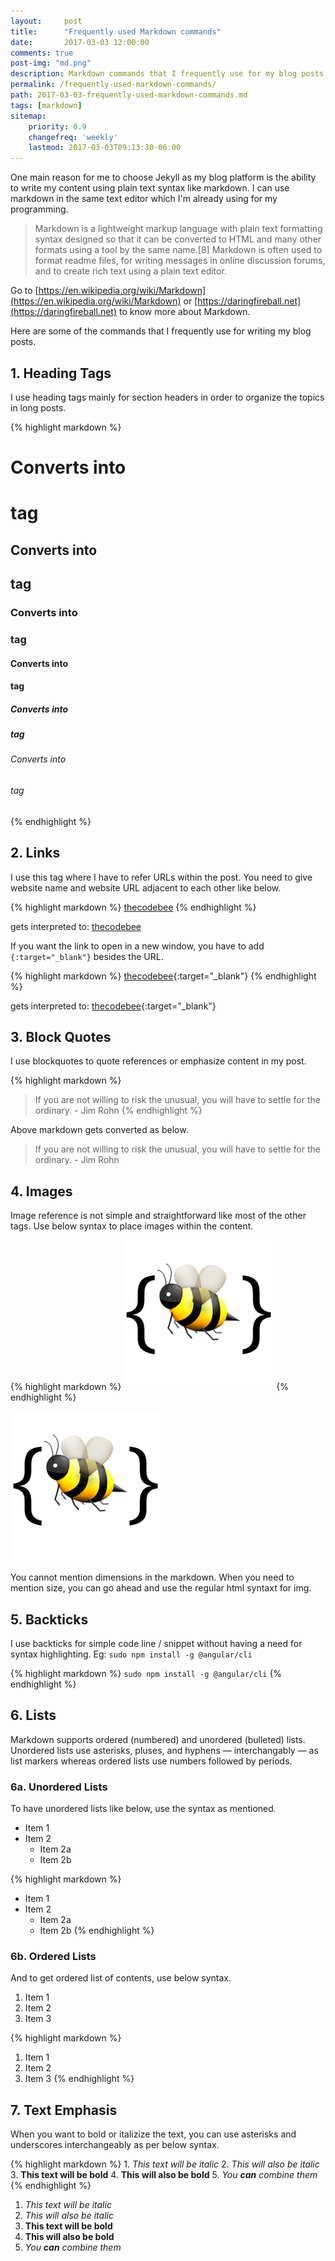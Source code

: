 ```yaml
---
layout:     post
title:      "Frequently used Markdown commands"
date:       2017-03-03 12:00:00
comments: true
post-img: "md.png"
description: Markdown commands that I frequently use for my blog posts
permalink: /frequently-used-markdown-commands/
path: 2017-03-03-frequently-used-markdown-commands.md
tags: [markdown]
sitemap:
    priority: 0.9
    changefreq: 'weekly'
    lastmod: 2017-03-03T09:13:30-06:00
---
```

One main reason for me to choose Jekyll as my blog platform is the ability to write my content using plain text syntax like markdown. I can use markdown in the same text editor which I'm already using for my programming.

> Markdown is a lightweight markup language with plain text formatting syntax designed so that it can be converted to HTML and many other formats using a tool by the same name.[8] Markdown is often used to format readme files, for writing messages in online discussion forums, and to create rich text using a plain text editor.

Go to [https://en.wikipedia.org/wiki/Markdown](https://en.wikipedia.org/wiki/Markdown) or [https://daringfireball.net](https://daringfireball.net) to know more about Markdown.

Here are some of the commands that I frequently use for writing my blog posts.

## 1. Heading Tags

I use heading tags mainly for section headers in order to organize the topics in long posts.

{% highlight markdown %}
  # Converts into <h1> tag
  ## Converts into <h2> tag
  ### Converts into <h3> tag
  #### Converts into <h4> tag
  ##### Converts into <h5> tag
  ###### Converts into <h6> tag
{% endhighlight %}

## 2. Links

I use this tag where I have to refer URLs within the post. You need to give website name and website URL adjacent to each other like below.

{% highlight markdown %}
[thecodebee](http://thecodebee.com/)
{% endhighlight %}

gets interpreted to: [thecodebee](http://thecodebee.com/)

If you want the link to open in a new window, you have to add `{:target="_blank"}` besides the URL.

{% highlight markdown %}
[thecodebee](http://thecodebee.com/){:target="_blank"}
{% endhighlight %}

gets interpreted to: [thecodebee](http://thecodebee.com/){:target="_blank"}

## 3. Block Quotes

I use blockquotes to quote references or emphasize content in my post. 

{% highlight markdown %}
> If you are not willing to risk the unusual, you will have to settle for the ordinary. - Jim Rohn
{% endhighlight %}

Above markdown gets converted as below.

> If you are not willing to risk the unusual, you will have to settle for the ordinary. - Jim Rohn

## 4. Images

Image reference is not simple and straightforward like most of the other tags. Use below syntax to place images within the content.

{% highlight markdown %}
![Code Bee](/img/mascot_small.png "Code Bee")
{% endhighlight %}

![Code Bee](/img/mascot_small.png "Code Bee")

You cannot mention dimensions in the markdown. When you need to mention size, you can go ahead and use the regular html syntaxt for img. 

## 5. Backticks

I use backticks for simple code line / snippet without having a need for syntax highlighting. Eg: `sudo npm install -g @angular/cli`

{% highlight markdown %}
`sudo npm install -g @angular/cli`
{% endhighlight %}

## 6. Lists
Markdown supports ordered (numbered) and unordered (bulleted) lists. Unordered lists use asterisks, pluses, and hyphens — interchangably — as list markers whereas ordered lists use numbers followed by periods.

### 6a. Unordered Lists

To have unordered lists like below, use the syntax as mentioned.

* Item 1
* Item 2
    * Item 2a
    * Item 2b

{% highlight markdown %}
* Item 1
* Item 2
    * Item 2a
    * Item 2b
{% endhighlight %}

### 6b. Ordered Lists

And to get ordered list of contents, use below syntax.

1. Item 1
2. Item 2
3. Item 3

{% highlight markdown %}
1. Item 1
2. Item 2
3. Item 3
{% endhighlight %}

## 7. Text Emphasis

When you want to bold or italizize the text, you can use asterisks and underscores interchangeably as per below syntax.

{% highlight markdown %}
    1. *This text will be italic*
    2. _This will also be italic_
    3. **This text will be bold**
    4. __This will also be bold__
    5. *You **can** combine them*
{% endhighlight %}
1. *This text will be italic*
2. _This will also be italic_
3. **This text will be bold**
4. __This will also be bold__
5. *You **can** combine them*

